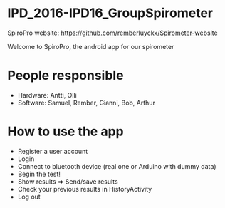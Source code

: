 # IPD_2016-IPD16_GroupSpirometer

SpiroPro website: https://github.com/remberluyckx/Spirometer-website

Welcome to SpiroPro, the android app for our spirometer

# People responsible

- Hardware: Antti, Olli
- Software: Samuel, Rember, Gianni, Bob, Arthur

# How to use the app

- Register a user account
- Login
- Connect to bluetooth device (real one or Arduino with dummy data)
- Begin the test! 
- Show results => Send/save results
- Check your previous results in HistoryActivity
- Log out
